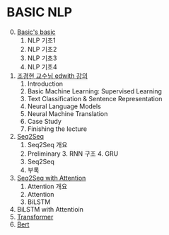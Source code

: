 # BASIC NLP

0. [Basic's basic]( https://github.com/KhelKim/basic-nlp/tree/master/basic )
   1. NLP 기초1
   2. NLP 기초2
   3. NLP 기초3
   4. NLP 기초4
1. [조경현 교수님 edwith 강의]( https://github.com/KhelKim/basic-nlp/tree/master/edwith )
   1. Introduction
   2. Basic Machine Learning: Supervised Learning
   3. Text Classification & Sentence Representation
   4. Neural Language Models
   5. Neural Machine Translation
   6. Case Study
   7. Finishing the lecture
2. [Seq2Seq]( https://github.com/KhelKim/basic-nlp/tree/master/seq2seq )
   1. Seq2Seq 개요
   2. Preliminary
      3. RNN 구조
      4. GRU
   5. Seq2Seq
   6. 부록
3. [Seq2Seq with Attention](https://github.com/KhelKim/basic-nlp/tree/master/attention)
   1. Attention 개요
   2. Attention
   3. BiLSTM
4. BiLSTM with Attentioin
5. [Transformer]( https://github.com/KhelKim/basic-nlp/tree/master/transform )
6. [Bert]( https://github.com/KhelKim/basic-nlp/tree/master/bert )